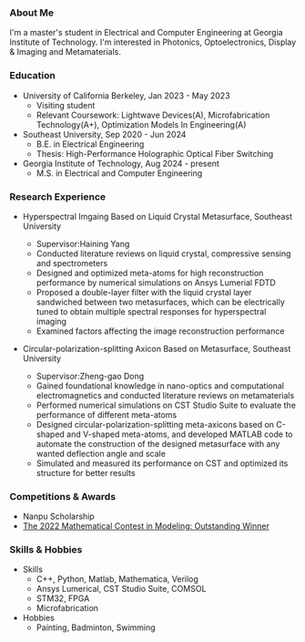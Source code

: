### About Me

I'm a master's student in Electrical and Computer Engineering at Georgia Institute of Technology. I'm interested in Photonics, Optoelectronics, Display & Imaging and Metamaterials.


### Education

- University of California Berkeley, Jan 2023 - May 2023
  - Visiting student
  - Relevant Coursework: Lightwave Devices(A), Microfabrication Technology(A+), Optimization Models In Engineering(A)
- Southeast University, Sep 2020 - Jun 2024
  - B.E. in Electrical Engineering
  - Thesis: High-Performance Holographic Optical Fiber Switching
- Georgia Institute of Technology, Aug 2024 - present
  - M.S. in Electrical and Computer Engineering


### Research Experience

- Hyperspectral Imgaing Based on Liquid Crystal Metasurface, Southeast University
  - Supervisor:Haining Yang
  - Conducted literature reviews on liquid crystal, compressive sensing and spectrometers
  - Designed and optimized meta-atoms for high reconstruction performance by numerical simulations on Ansys Lumerial FDTD
  - Proposed a double-layer filter with the liquid crystal layer sandwiched between two metasurfaces, which can be electrically tuned to obtain multiple spectral responses for hyperspectral imaging
  - Examined factors affecting the image reconstruction performance


- Circular-polarization-splitting Axicon Based on Metasurface, Southeast University
  - Supervisor:Zheng-gao Dong
  - Gained foundational knowledge in nano-optics and computational electromagnetics and conducted literature reviews on metamaterials
  - Performed numerical simulations on CST Studio Suite to evaluate the performance of different meta-atoms
  - Designed circular-polarization-splitting meta-axicons based on C-shaped and V-shaped meta-atoms, and developed MATLAB code to automate the construction of the designed metasurface with any wanted deflection angle and scale
  - Simulated and measured its performance on CST and optimized its structure for better results


### Competitions & Awards

- Nanpu Scholarship
- [The 2022 Mathematical Contest in Modeling: Outstanding Winner](https://www.contest.comap.com/undergraduate/contests/mcm/contests/2022/results/)


### Skills & Hobbies

- Skills
  - C++, Python, Matlab, Mathematica, Verilog
  - Ansys Lumerical, CST Studio Suite, COMSOL
  - STM32, FPGA
  - Microfabrication
- Hobbies
  - Painting, Badminton, Swimming
